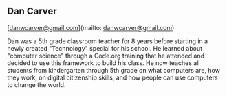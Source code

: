 ## Dan Carver

[danwcarver@gmail.com](mailto: danwcarver@gmail.com)

Dan was a 5th grade classroom teacher for 8 years before starting in a newly created "Technology" special for his school. He learned about "computer science" through a Code.org training that he attended and decided to use this framework to build his class. He now teaches all students from kindergarten through 5th grade on what computers are, how they work, on digital citizenship skills, and how people can use computers to change the world.